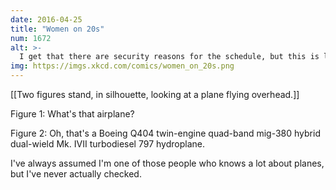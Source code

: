 ```yaml
---
date: 2016-04-25
title: "Women on 20s"
num: 1672
alt: >-
  I get that there are security reasons for the schedule, but this is like the ONE problem we have where the right answer is both easy and straightforward. If we can't figure it out, maybe we should just give up and just replace all the portraits on the bills with that weird pyramid eye thing.
img: https://imgs.xkcd.com/comics/women_on_20s.png
---
```

[[Two figures stand, in silhouette, looking at a plane flying overhead.]]

Figure 1: What's that airplane? 

Figure 2: Oh, that's a Boeing Q404 twin-engine quad-band mig-380 hybrid dual-wield Mk. IVII turbodiesel 797 hydroplane.

I've always assumed I'm one of those people who knows a lot about planes, but I've never actually checked.

